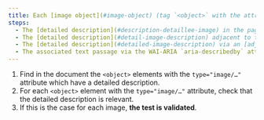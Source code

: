```yaml
---
title: Each [image object](#image-object) (tag `<object>` with the attribute `type="image/…"`) [information carrier](#image-porteuse-d-information) , having a [detailed description](#detailed-image-description), does it satisfy these conditions?
steps:
  - The [detailed description](#description-detaillee-image) in the page and indicated by the [text alternative](#alternative-textual-image) is relevant.
  - The [detailed description](#detail-image-description) adjacent to the [object image](#object-image) is relevant.
  - The [detailed description](#detailed-image-description) via an [adjacent link or button](#adjacent-link-or-button) is relevant.
  - The associated text passage via the WAI-ARIA `aria-describedby` attribute is relevant.
---
```


1. Find in the document the `<object>` elements with the `type="image/…"` attribute which have a detailed description.
2. For each `<object>` element with the `type="image/…"` attribute, check that the detailed description is relevant.
3. If this is the case for each image, **the test is validated**.
